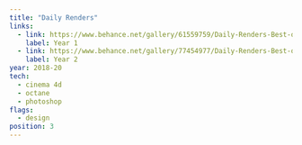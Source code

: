 ```yaml
---
title: "Daily Renders"
links:
  - link: https://www.behance.net/gallery/61559759/Daily-Renders-Best-of-Year-1
    label: Year 1
  - link: https://www.behance.net/gallery/77454977/Daily-Renders-Best-of-Year-15
    label: Year 2
year: 2018-20
tech:
  - cinema 4d
  - octane
  - photoshop
flags:
  - design
position: 3
---
```

